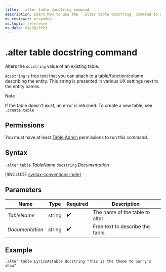 ```yaml
---
title:  .alter table docstring command
description: Learn how to use the `.alter table docstring` command to alter the `docstring` value of an existing table. 
ms.reviewer: orspodek
ms.topic: reference
ms.date: 04/20/2023
---
```

# .alter table docstring command

Alters the `docstring` value of an existing table.

`docstring` is free text that you can attach to a table/function/column describing the entity. This string is presented in various UX settings next to the entity names.

> [!NOTE]
> If the table doesn't exist, an error is returned. To create a new table, see [`.create table`](create-table-command.md)

## Permissions

You must have at least [Table Admin](access-control/role-based-access-control.md) permissions to run this command.

## Syntax

`.alter` `table` *TableName* `docstring` *Documentation*

[!INCLUDE [syntax-conventions-note](../../includes/syntax-conventions-note.md)]

## Parameters

|Name|Type|Required|Description|
|--|--|--|--|
| *TableName* | string |  :heavy_check_mark: | The name of the table to alter.|
| *Documentation* | string |  :heavy_check_mark: | Free text to describe the table.|

## Example

```kusto
.alter table LyricsAsTable docstring "This is the theme to Garry's show"
```
